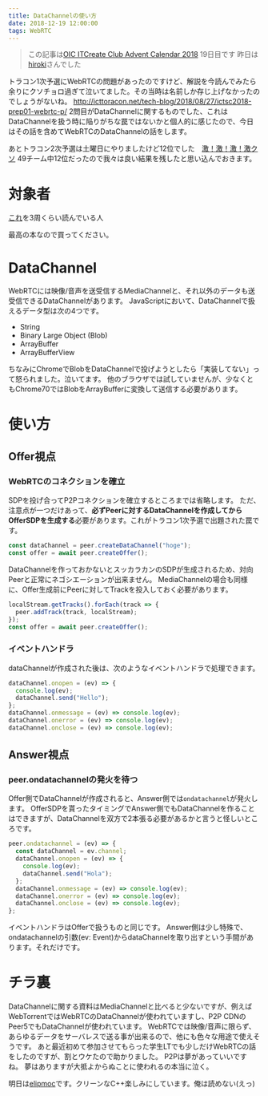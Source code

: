 ```yaml
---
title: DataChannelの使い方
date: 2018-12-19 12:00:00
tags: WebRTC
---
```


> この記事は[OIC ITCreate Club Advent Calendar 2018](https://adventar.org/calendars/3072) 19日目です
> 昨日は[hiroki](https://adventar.org/calendars/3072#list-2018-12-18)さんでした

トラコン1次予選にWebRTCの問題があったのですけど、解説を今読んでみたら余りにクソチョロ過ぎて泣いてました。その当時は名前しか存じ上げなかったのでしょうがないね。
http://icttoracon.net/tech-blog/2018/08/27/ictsc2018-prep01-webrtc-p/
2問目がDataChannelに関するものでした、これはDataChannelを扱う時に陥りがちな罠ではないかと個人的に感じたので、今日はその話を含めてWebRTCのDataChannelの話をします。

あとトラコン2次予選は土曜日にやりましたけど12位でした　[激！激！激！激クソ](https://mstdn.maud.io/@jadiunr/101257336684646201)
49チーム中12位だったので我々は良い結果を残したと思い込んでおきます。

# 対象者

[これ](https://booth.pm/ja/items/628127)を3周くらい読んでいる人

最高の本なので買ってください。

# DataChannel

WebRTCには映像/音声を送受信するMediaChannelと、それ以外のデータも送受信できるDataChannelがあります。
JavaScriptにおいて、DataChannelで扱えるデータ型は次の4つです。

- String
- Binary Large Object (Blob)
- ArrayBuffer
- ArrayBufferView

ちなみにChromeでBlobをDataChannelで投げようとしたら「実装してない」って怒られました。泣いてます。
他のブラウザでは試していませんが、少なくともChrome70ではBlobをArrayBufferに変換して送信する必要があります。

# 使い方

## Offer視点

### WebRTCのコネクションを確立

SDPを投げ合ってP2Pコネクションを確立するところまでは省略します。
ただ、注意点が一つだけあって、**必ずPeerに対するDataChannelを作成してからOfferSDPを生成する**必要があります。これがトラコン1次予選で出題された罠です。

```javascript
const dataChannel = peer.createDataChannel("hoge");
const offer = await peer.createOffer();
```

DataChannelを作っておかないとスッカラカンのSDPが生成されるため、対向Peerと正常にネゴシエーションが出来ません。
MediaChannelの場合も同様に、Offer生成前にPeerに対してTrackを投入しておく必要があります。

```javascript
localStream.getTracks().forEach(track => {
  peer.addTrack(track, localStream);
});
const offer = await peer.createOffer();
```

### イベントハンドラ

dataChannelが作成された後は、次のようなイベントハンドラで処理できます。

```javascript
dataChannel.onopen = (ev) => {
  console.log(ev);
  dataChannel.send("Hello");  
};
dataChannel.onmessage = (ev) => console.log(ev);
dataChannel.onerror = (ev) => console.log(ev);
dataChannel.onclose = (ev) => console.log(ev);
```

## Answer視点

### peer.ondatachannelの発火を待つ

Offer側でDataChannelが作成されると、Answer側では`ondatachannel`が発火します。
OfferSDPを貰ったタイミングでAnswer側でもDataChannelを作ることはできますが、DataChannelを双方で2本張る必要があるかと言うと怪しいところです。

```javascript
peer.ondatachannel = (ev) => {
  const dataChannel = ev.channel;
  dataChannel.onopen = (ev) => {
    console.log(ev);
    dataChannel.send("Hola");
  };
  dataChannel.onmessage = (ev) => console.log(ev);
  dataChannel.onerror = (ev) => console.log(ev);
  dataChannel.onclose = (ev) => console.log(ev);
};
```

イベントハンドラはOfferで扱うものと同じです。
Answer側は少し特殊で、ondatachannelの引数(ev: Event)からdataChannelを取り出すという手間があります。それだけです。

# チラ裏

DataChannelに関する資料はMediaChannelと比べると少ないですが、例えばWebTorrentではWebRTCのDataChannelが使われていますし、P2P CDNのPeer5でもDataChannelが使われています。
WebRTCでは映像/音声に限らず、あらゆるデータをサーバレスで送る事が出来るので、他にも色々な用途で使えそうです。
あと最近初めて参加させてもらった学生LTでも少しだけWebRTCの話をしたのですが、割とウケたので助かりました。
P2Pは夢があっていいですね。
夢はありますが大抵よからぬことに使われるの本当に泣く。

明日は[elipmoc](https://adventar.org/calendars/3072#list-2018-12-20)です。クリーンなC++楽しみにしています。俺は読めない(えっ)